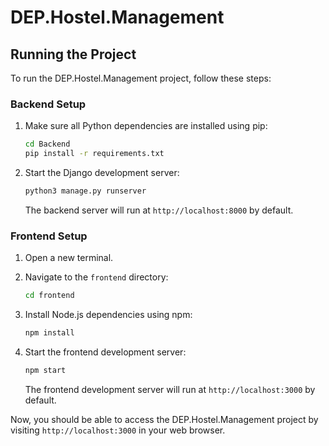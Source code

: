 # DEP.Hostel.Management

## Running the Project

To run the DEP.Hostel.Management project, follow these steps:

### Backend Setup

1. Make sure all Python dependencies are installed using pip:

    ```bash
    cd Backend
    pip install -r requirements.txt
    ```

2. Start the Django development server:

    ```bash
    python3 manage.py runserver
    ```

   The backend server will run at `http://localhost:8000` by default.

### Frontend Setup

1. Open a new terminal.

2. Navigate to the `frontend` directory:

    ```bash
    cd frontend
    ```

3. Install Node.js dependencies using npm:

    ```bash
    npm install
    ```

4. Start the frontend development server:

    ```bash
    npm start
    ```

   The frontend development server will run at `http://localhost:3000` by default.

Now, you should be able to access the DEP.Hostel.Management project by visiting `http://localhost:3000` in your web browser.


 